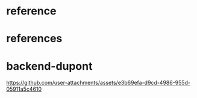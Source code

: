 # reference
# references
# backend-dupont


https://github.com/user-attachments/assets/e3b69efa-d9cd-4986-955d-05911a5c4610

